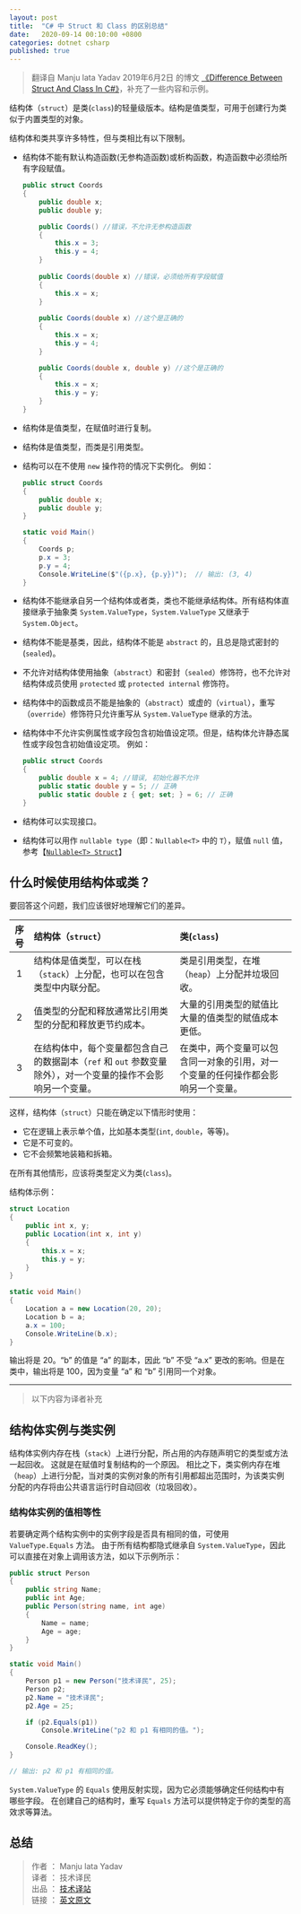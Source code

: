 ```yaml
---
layout: post
title:  "C# 中 Struct 和 Class 的区别总结"
date:   2020-09-14 00:10:00 +0800
categories: dotnet csharp
published: true
---
```


> 翻译自 Manju lata Yadav 2019年6月2日 的博文 [《Difference Between Struct And Class In C#》](https://www.c-sharpcorner.com/blogs/difference-between-struct-and-class-in-c-sharp)，补充了一些内容和示例。

结构体（`struct`）是类(`class`)的轻量级版本。结构是值类型，可用于创建行为类似于内置类型的对象。

结构体和类共享许多特性，但与类相比有以下限制。

- 结构体不能有默认构造函数(无参构造函数)或析构函数，构造函数中必须给所有字段赋值。

    ```csharp
    public struct Coords
    {
        public double x;
        public double y;
    
        public Coords() //错误，不允许无参构造函数
        {
            this.x = 3;
            this.y = 4;
        }
        
        public Coords(double x) //错误，必须给所有字段赋值
        {
            this.x = x;
        }
        
        public Coords(double x) //这个是正确的
        {
            this.x = x;
            this.y = 4;
        }
    
        public Coords(double x, double y) //这个是正确的
        {
            this.x = x;
            this.y = y;
        }
    }
    ```

- 结构体是值类型，在赋值时进行复制。
- 结构体是值类型，而类是引用类型。
- 结构可以在不使用 `new` 操作符的情况下实例化。
    例如：
    
    ```csharp
    public struct Coords
    {
        public double x;
        public double y;
    }
    
    static void Main()
    {
        Coords p;
        p.x = 3;
        p.y = 4;
        Console.WriteLine($"({p.x}, {p.y})");  // 输出: (3, 4)
    }
    ```
    
- 结构体不能继承自另一个结构体或者类，类也不能继承结构体。所有结构体直接继承于抽象类 `System.ValueType`，`System.ValueType` 又继承于 `System.Object`。
- 结构体不能是基类，因此，结构体不能是 `abstract` 的，且总是隐式密封的(`sealed`)。
- 不允许对结构体使用抽象（`abstract`）和密封（`sealed`）修饰符，也不允许对结构体成员使用 `protected` 或 `protected internal` 修饰符。
- 结构体中的函数成员不能是抽象的（`abstract`）或虚的（`virtual`），重写（`override`）修饰符只允许重写从 `System.ValueType` 继承的方法。
- 结构体中不允许实例属性或字段包含初始值设定项。但是，结构体允许静态属性或字段包含初始值设定项。
    例如：
    ```csharp
    public struct Coords
    {
        public double x = 4; //错误, 初始化器不允许
        public static double y = 5; // 正确
        public static double z { get; set; } = 6; // 正确
    }
    ```
    
- 结构体可以实现接口。
- 结构体可以用作 `nullable type`（即：`Nullable<T>` 中的 `T`），赋值 `null` 值，参考【[`Nullable<T> Struct`](https://docs.microsoft.com/en-us/dotnet/api/system.nullable-1?view=netcore-3.1)】

## 什么时候使用结构体或类？

要回答这个问题，我们应该很好地理解它们的差异。

| 序号 | 结构体（`struct`）                                           | 类(`class`)                                                  |
| :--: | :----------------------------------------------------------- | :----------------------------------------------------------- |
|  1   | 结构体是值类型，可以在栈（`stack`）上分配，也可以在包含类型中内联分配。 | 类是引用类型，在堆（`heap`）上分配并垃圾回收。               |
|  2   | 值类型的分配和释放通常比引用类型的分配和释放更节约成本。     | 大量的引用类型的赋值比大量的值类型的赋值成本更低。           |
|  3   | 在结构体中，每个变量都包含自己的数据副本（`ref` 和 `out` 参数变量除外），对一个变量的操作不会影响另一个变量。 | 在类中，两个变量可以包含同一对象的引用，对一个变量的任何操作都会影响另一个变量。 |

这样，结构体（`struct`）只能在确定以下情形时使用：

- 它在逻辑上表示单个值，比如基本类型(`int`, `double`，等等)。
- 它是不可变的。
- 它不会频繁地装箱和拆箱。

在所有其他情形，应该将类型定义为类(`class`)。

结构体示例：
```csharp
struct Location
{
    public int x, y;
    public Location(int x, int y)
    {
        this.x = x;
        this.y = y;
    }
}

static void Main()
{
    Location a = new Location(20, 20);
    Location b = a;
    a.x = 100;
    Console.WriteLine(b.x);
}
```

输出将是 20。“b” 的值是 “a” 的副本，因此 “b” 不受 “a.x” 更改的影响。但是在类中，输出将是 100，因为变量 “a” 和 “b” 引用同一个对象。

---

> 以下内容为译者补充

## 结构体实例与类实例

结构体实例内存在栈（`stack`）上进行分配，所占用的内存随声明它的类型或方法一起回收。 这就是在赋值时复制结构的一个原因。 相比之下，类实例内存在堆（`heap`）上进行分配，当对类的实例对象的所有引用都超出范围时，为该类实例分配的内存将由公共语言运行时自动回收（垃圾回收）。

### 结构体实例的值相等性

若要确定两个结构实例中的实例字段是否具有相同的值，可使用 `ValueType.Equals` 方法。 由于所有结构都隐式继承自 `System.ValueType`，因此可以直接在对象上调用该方法，如以下示例所示：

```csharp
public struct Person
{
    public string Name;
    public int Age;
    public Person(string name, int age)
    {
        Name = name;
        Age = age;
    }
}

static void Main()
{
    Person p1 = new Person("技术译民", 25);
    Person p2;
    p2.Name = "技术译民";
    p2.Age = 25;

    if (p2.Equals(p1))
        Console.WriteLine("p2 和 p1 有相同的值。");

    Console.ReadKey();
}

// 输出: p2 和 p1 有相同的值。
```

`System.ValueType` 的 `Equals` 使用反射实现，因为它必须能够确定任何结构中有哪些字段。 在创建自己的结构时，重写 `Equals` 方法可以提供特定于你的类型的高效求等算法。

## 总结

> 作者 ： Manju lata Yadav <br/>
> 译者 ： 技术译民 <br/>
> 出品 ： [技术译站](https://ittranslator.cn/) <br/>
> 链接 ： [英文原文](https://www.c-sharpcorner.com/blogs/difference-between-struct-and-class-in-c-sharp)


<!-- [对象（C# 编程指南）](https://docs.microsoft.com/zh-cn/dotnet/csharp/programming-guide/classes-and-structs/objects)
[结构类型（C# 参考）](https://docs.microsoft.com/zh-cn/dotnet/csharp/language-reference/builtin-types/struct) -->